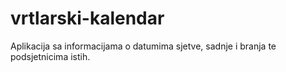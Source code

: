 # vrtlarski-kalendar
Aplikacija sa informacijama o datumima sjetve, sadnje i branja te podsjetnicima istih.
